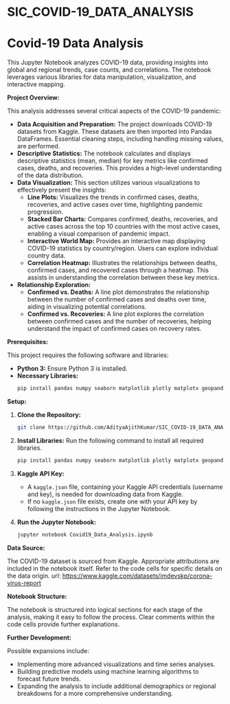 # SIC_COVID-19_DATA_ANALYSIS


# Covid-19 Data Analysis

This Jupyter Notebook analyzes COVID-19 data, providing insights into global and regional trends, case counts, and correlations.  The notebook leverages various libraries for data manipulation, visualization, and interactive mapping.

**Project Overview:**

This analysis addresses several critical aspects of the COVID-19 pandemic:

* **Data Acquisition and Preparation:** The project downloads COVID-19 datasets from Kaggle.  These datasets are then imported into Pandas DataFrames.  Essential cleaning steps, including handling missing values, are performed.
* **Descriptive Statistics:**  The notebook calculates and displays descriptive statistics (mean, median) for key metrics like confirmed cases, deaths, and recoveries. This provides a high-level understanding of the data distribution.
* **Data Visualization:**  This section utilizes various visualizations to effectively present the insights:
    * **Line Plots:**  Visualizes the trends in confirmed cases, deaths, recoveries, and active cases over time, highlighting pandemic progression.
    * **Stacked Bar Charts:**  Compares confirmed, deaths, recoveries, and active cases across the top 10 countries with the most active cases, enabling a visual comparison of pandemic impact.
    * **Interactive World Map:**  Provides an interactive map displaying COVID-19 statistics by country/region. Users can explore individual country data.
    * **Correlation Heatmap:**  Illustrates the relationships between deaths, confirmed cases, and recovered cases through a heatmap. This assists in understanding the correlation between these key metrics.
* **Relationship Exploration:**
    * **Confirmed vs. Deaths:** A line plot demonstrates the relationship between the number of confirmed cases and deaths over time, aiding in visualizing potential correlations.
    * **Confirmed vs. Recoveries:** A line plot explores the correlation between confirmed cases and the number of recoveries, helping understand the impact of confirmed cases on recovery rates.


**Prerequisites:**

This project requires the following software and libraries:

* **Python 3:** Ensure Python 3 is installed.
* **Necessary Libraries:**
    ```bash
    pip install pandas numpy seaborn matplotlib plotly matplotx geopandas kaggle folium
    ```

**Setup:**

1. **Clone the Repository:**
   ```bash
   git clone https://github.com/AdityaAjithKumar/SIC_COVID-19_DATA_ANALYSIS
   ```

2. **Install Libraries:**
   Run the following command to install all required libraries.
   ```bash
   pip install pandas numpy seaborn matplotlib plotly matplotx geopandas kaggle folium
   ```

3. **Kaggle API Key:**
   * A `kaggle.json` file, containing your Kaggle API credentials (username and key), is needed for downloading data from Kaggle.
   * If no `kaggle.json` file exists, create one with your API key by following the instructions in the Jupyter Notebook.

4. **Run the Jupyter Notebook:**
   ```bash
   jupyter notebook Covid19_Data_Analysis.ipynb
   ```

**Data Source:**

The COVID-19 dataset is sourced from Kaggle.  Appropriate attributions are included in the notebook itself.  Refer to the code cells for specific details on the data origin.
url: https://www.kaggle.com/datasets/imdevskp/corona-virus-report



**Notebook Structure:**

The notebook is structured into logical sections for each stage of the analysis, making it easy to follow the process.  Clear comments within the code cells provide further explanations.

**Further Development:**

Possible expansions include:

* Implementing more advanced visualizations and time series analyses.
* Building predictive models using machine learning algorithms to forecast future trends.
* Expanding the analysis to include additional demographics or regional breakdowns for a more comprehensive understanding.

